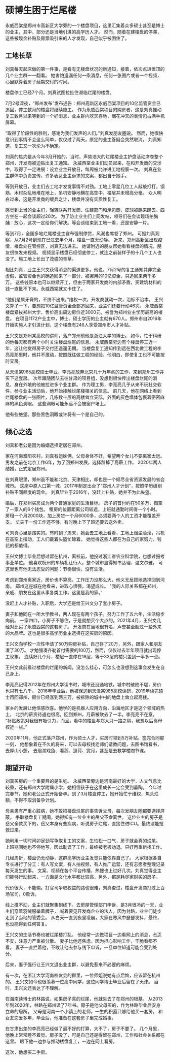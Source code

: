 # 硕博生困于烂尾楼

永威西棠是郑州市高新区大学旁的一个楼盘项目，这里汇集着众多硕士甚至是博士的业主，其中，部分还是当地引进的高学历人才。
然而，随着在建楼盘的停滞，这些被现金补贴及房票吸引来的人才发现，自己似乎被困住了。

## 工地长草

刘真每天起床做的第一件事，是看有无楼盘状况的新通知，接着，依次点进置顶的几个业主群一一翻看。
她害怕遗漏任何一条消息，任何一张图片或者一个视频，心里默算着房子延期交付的时间。

楼盘停工已经7个月。刘真试图拉扯住濒临烂尾的楼盘。

7月2号深夜，“郑州发布”发布通告：郑州高新区永威西棠项目的10亿监管资金已追回，停工数月的楼盘将继续施工。
作为永威西棠项目的购房者，这是刘真推动复工数月以来等到的一个好消息，业主群内欢天喜地，烟花冲天的表情包占满手机屏幕。

“取得了阶段性的胜利，感谢为我们发声的人们。”刘真发朋友圈说。
然而，她很快意识到事情不会这么简单，仅仅过了两天，原定的业主答疑会突然取消。
刘真知道，复工又一次沦为不确定。

刘真的焦灼是从今年3月开始的。当时，声势浩大的烂尾楼业主护盘活动席卷整个郑州，开发商被迫贴出复工通知。
永威西棠业主们动员起来，在和开发商的交涉中，取得了一定进展：设立业主开放日，每周被允许进工地视察一次。
刘真在业主群体中负责宣传，许多表达业主诉求的文案，都出自于她手。

等到开放日，业主们去工地才发觉事情不对劲。工地上零星几位工人敲敲打打，钢筋、木材杂乱地堆在地上，吊机安静地横在高空中，楼层并未增高分毫。
众人明白过来，这是开发商的缓兵之计，楼盘并没有实质性复工。

感觉到上当的业主们，辗转联系开发商、住建部门和承包商，皮球被踢来踢去。四方坐在一起会谈超过20次。
为了防止业主们上网发帖，领导们在会谈现场拍胸脯：放心，这次一定给你们解决。等会谈结束到工地一看，还是安静一片。

等到7月，全国多地烂尾楼业主宣布强制停贷，风潮也席卷了郑州。
可据刘真观察，从7月2号到现在已过去半个月，楼盘一直无动静。
近来，郑州高新区出现疫情，楼盘处在管控区，刘真无法进去。
她请附近的朋友帮她看看楼盘的情况，朋友很快发来视频。
视频显示楼盘已经彻底停工，就连之前装样子的十几个工人也没了。施工地上长出了茂盛的青草。

相比刘真，业主王兴文获得消息的渠道更多。他说，7月2号的复工通知并非完全虚假，监管资金也的确追回来了一部分，被挪用的10亿资金，只追回来两千多万。
这些钱原本也可以继续开工，但由于两家开发商的内部矛盾，买建筑材料的钱一直批不下来。永威西棠就又卡住了。

“他们是属牙膏的，不挤不出来。”维权一次，开发商就动一次，治标不治本。
王兴文算了一下，要想把10亿监管资金全部追回来，业主们还要行动46次。
永威西棠楼盘紧挨郑州大学，售价高出周边房价近3000元，被誉为郑州业主学历最高的楼盘。
在项目1172户业主中，博士、硕士学历的业主就有670人。郑州市自2016年开始实施人才引进计划，这个楼盘有246人享受郑州市人才补贴。

王兴文是郑州某高校的讲师，落户郑州前他是浙江大学的博士。
如今，忙于科研的他每天都有两个小时关注楼盘烂尾的信息。
永威西棠旁边有个楼盘停工近一年，这让他觉得房子交付还遥遥无期。
当楼盘复工通知传到远在西北做工程的李亮亮那里时，他并不激动，按照既往做工程的经验，他明白，即使复工也不可能按时交房。

从天津某985高校硕士毕业，李亮亮放弃北京几十万年薪的工作，来到郑州工作并买下这套房。
次年跟随团队去往甘肃的项目组，没想到很快传出楼盘烂尾的消息，身在外地的他被拉进多个业主群。
作为理工男，李亮亮几乎从来不玩社交软件，参与业主活动后，他开始接触烂尾楼相关的信息。
前几天，他在网络上看到烂尾楼盘的一张图片，几栋数十层的高楼耸立天际，外面的灰色墙体包裹着密密麻麻的黑色洞眼。
这些洞眼可能永远不会被窗户堵上。

他有些绝望。那些黑色洞眼或许将有一个是自己的。

## 倾心之选

刘真和老公是因为婚姻选择定居在郑州。

家在河南濮阳农村，刘真有姐妹俩，父母身体不好，希望两个女儿不要离家太远。
男友之前在北京工作6年，为了回郑州发展，选择辞掉了高薪工作。
2020年两人结婚，正式定居郑州。

在刘真眼里，郑州虽不能和北京、天津相比，却也是一个倾尽全省资源发展的省会城市。
这座中原人口第一城，2017年制定出台了“郑州人才计划”，按照学历级别补贴不同额度的现金。
刘真毕业于2016年，没赶上补贴，她并不为此失望。

婚后，在郑州买房成为两个普通家庭的生活目标。
房子的首付约在50多万，掏空了一家人的6个钱包。
租房的位置距离公司较远，上班就通勤时间得一个小时。
房租一个月2000块，加上房贷一个月6000多，必须要两个人的工资才能覆盖开支。
丈夫干一份工作还不够，有时晚上下了班还要去送外卖。

可刘真心里是踏实的。有时到了周末，她会去工地上看看，工地上烟尘滚滚，吊机在高空上摆动，工人们戴着头盔忙碌着。
她觉得这些人都在为自己的家努力，钱花的都值得。

王兴文博士毕业后想过留在杭州，离校前，他投过浙江省农业科学院，也想过报考事业单位。
他喜欢杭州的车辆礼让行人，整个城市显得知书达理、温文尔雅。
可这里也有他无法忍受的问题：节奏很快，没有生活。

考虑到郑州离家近，房价也不算高，工作压力没那么大，他义无反顾地选择回到河南。
郑州这座城在他看来，进取心很强，渴望成长。
"我的人际关系都在郑州，亲戚、朋友在这里从事各类工作。这里是我的家。”

没赶上人才补贴，入职后，大学还是给王兴文分了套小房子。

妻子和他同在一所大学教书，两人现在有两个孩子，努力工作了五六年，生活稳步向前。
一家四口，小房子不够住，于是就想买个大点的。2021年4月，王兴文几经对比买了永威西棠的这套房子。
开发商在当地很有名，声誉甚至超过一些外来的大品牌。这也是很多高学历业主选择在这买房的原因。

王兴文向学校一次性申请了50万购房补贴，自己存了20万，另外，跟家人和朋友凑了30万。
才勉强凑齐勒首付需要的100万，然而，仅仅过去半年项目就出现停工现象。
连续好几个月，楼层一直停在18层，等于33层的楼只盖到一半多一点。

王兴文此前看过楼盘的烂尾的新闻，没怎么挂心，可怎么也没想到这事会发生在自己身上。

李亮亮记得2012年在郑州大学读书时，城市还没通地铁，城中村破败不堪，房价也只有七八千。
2016年毕业后，他被保送到天津某985高校读研，2019年读完硕士再回郑州，房价已经涨到两三万，被拆除的城中村的地盘上耸立起高楼。

家乡的发展让他倍感欣喜。他学的是机器人应用方向，沿海地区才是这个领域的热土，
北京的薪资待遇也很高，回到郑州，月薪被砍去了一半。李亮亮不在意。
“补贴政策对我很有吸引力，而且，看中的楼盘与郑大只一路之隔，我想以后离母校近一些。”

2020年11月，他正式落户郑州，作为硕士人才，买房时领到5万补贴。签完合同那一刻，
他想象着在不久的将来，可以去母校找老师们请教问题，去图书馆看书，去厚山小憩，
去眉湖戏鱼、看鹅、逗荷、赏月，甚至是去教学楼蹭节课。

## 期望开动

刘真买房的一个重要目的是生娃。
永威西棠旁边是河南最好的大学，人文气息比较重，还有郑州大学附属小学，她相信孩子在这里成长一定会受到熏陶。
今年过完春节，她和老公正式开始备孕。到了3月楼盘停工，她开始忙于维权，焦头烂额，不得不取消备孕计划。

母亲患有严重心脏病，她不敢把楼盘烂尾的事告诉父母，每次发朋友圈都要选择屏蔽。
争取楼盘复工期间，她得知有一位业主的岳父不幸离世。
这位业主的房子是岳父全款买下的，岳父本身有些疾病，听说房子烂尾，直接住进ICU。最终没能抢救过来。

她利用一切时间卯足劲写争取复工的文案，生怕松一口气，房子就会真的烂尾。
上班期间她也不停地写，因此耽误了工作，最终被老板劝退。只好再重新找工作。

几经周折，楼盘仍无动静，这群高学历业主发觉只能依靠自己了。
大家根据各自专长进行了分工：有人写文案，有人拍视频，有人推广运营，还有志愿者整理记录每天发生的事。
文案、视频在各个平台传播，热搜也上过好几次。刘真觉得业主们能够行动起来，一方面是文化水平都比较高，另外，都是耗尽家财买的房子。

代价很大，不能输。打官司争取权益的路也很难，刘真查过，楼盘开发商打过上百场官司，0败诉。

线上推不动，业主们就聚集到线下。去房屋管理部门申诉，是3月很冷的一天，业主们穿着羽绒服举着牌子，
喊着要见开发商企业的法人，因为封路，业主们徒步走到了当地的管委会。
从白天一直到夜里凌晨，大家在寒风中瑟瑟发抖，最终，也没能得到任何答复。

王兴文的生活节奏也被烂尾楼打乱。
他经常一边做项目一边看网上的消息，忐忑不安，注意力严重被分散。
妻子比他还焦虑，因为担心影响工作，干脆看都不看。
妻子一直拦着他，不敢让他去参与线下申诉，一旦单位知道可能会受到处分。

后来，妻子强行让王兴文退出业主群，以避免惹来不必要的麻烦。

有一次，在浙江大学河南校友会的群里，一位师姐说她有点后悔，应该留在杭州的。
王兴文如今也很羡慕一位高中同学，这位同学博士毕业后留在了天津。
当时，王兴文还表达了不理解。

在海南读博士的林路说，如果房子真的烂尾，他就失去了在郑州的根基。
从2013年到2020年，林路在郑州读了7年书。房子是他父母买的，作为林路毕业后安身立命的居所。
父母是河南一个小镇上的老师，一生的积蓄只够给他买一套房。
和女友恋爱多年，毕业后，他准备在这套房子里完成婚事。

在甘肃出差的李亮亮已经做了最不好的打算，大不了，房子不要了。
几个月里，他晚上常常睡不着觉。房子没了，可是自己还是得留在郑州，工作和社会关系都在这里。
眼下他一边参与推动楼盘复工，一边在网上看房。

这次，他想买二手房。
